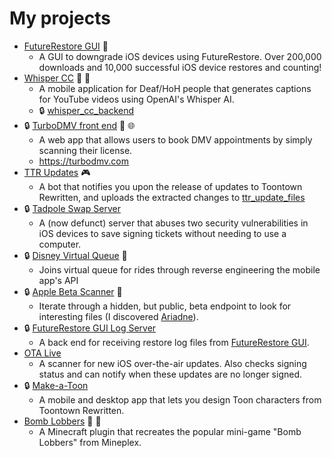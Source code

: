 # My projects

- [FutureRestore GUI](https://github.com/CoocooFroggy/FutureRestore-GUI) 📲
	- A GUI to downgrade iOS devices using FutureRestore. Over 200,000 downloads and 10,000 successful iOS device restores and counting!
- [Whisper CC](https://github.com/CoocooFroggy/whisper_cc) 🎥 📱
	- A mobile application for Deaf/HoH people that generates captions for YouTube videos using OpenAI's Whisper AI.
	- 🔒 [whisper_cc_backend](https://github.com/CoocooFroggy/whisper_cc_backend)
- 🔒 [TurboDMV front end](https://github.com/CoocooFroggy/dmv_scraper_app) 🚗 🌐
	- A web app that allows users to book DMV appointments by simply scanning their license.
 	- https://turbodmv.com
- [TTR Updates](https://github.com/CoocooFroggy/ttr_updates_bot) 🎮
	- A bot that notifies you upon the release of updates to Toontown Rewritten, and uploads the extracted changes to [ttr_update_files](https://github.com/CoocooFroggy/ttr_update_files)
- 🔒 [Tadpole Swap Server](https://github.com/CoocooFroggy/TSwapS-Server)
	- A (now defunct) server that abuses two security vulnerabilities in iOS devices to save signing tickets without needing to use a computer.
- 🔒 [Disney Virtual Queue](https://github.com/CoocooFroggy/disney_virtual_queue) 🎡
	- Joins virtual queue for rides through reverse engineering the mobile app's API
- 🔒 [Apple Beta Scanner](https://github.com/CoocooFroggy/apple_beta_scanner) 
	- Iterate through a hidden, but public, beta endpoint to look for interesting files (I discovered [Ariadne](https://theapplewiki.com/wiki/Ariadne)).
- 🔒 [FutureRestore GUI Log Server](https://github.com/CoocooFroggy/futurerestore_log_server)
	- A back end for receiving restore log files from [FutureRestore GUI](https://github.com/CoocooFroggy/FutureRestore-GUI).
- [OTA Live](https://github.com/CoocooFroggy/OTA-Live)
	- A scanner for new iOS over-the-air updates. Also checks signing status and can notify when these updates are no longer signed.
- 🔒 [Make-a-Toon](https://github.com/CoocooFroggy/make_a_toon)
	- A mobile and desktop app that lets you design Toon characters from Toontown Rewritten.
- [Bomb Lobbers](https://github.com/CoocooFroggy/BombLobbers) 🧱 🧨
	- A Minecraft plugin that recreates the popular mini-game "Bomb Lobbers" from Mineplex.

